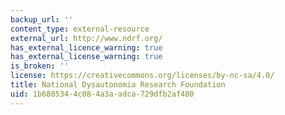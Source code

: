 ```yaml
---
backup_url: ''
content_type: external-resource
external_url: http://www.ndrf.org/
has_external_licence_warning: true
has_external_license_warning: true
is_broken: ''
license: https://creativecommons.org/licenses/by-nc-sa/4.0/
title: National Dysautonomia Research Foundation
uid: 1b680534-4c08-4a3a-adca-729dfb2af480
---
```

